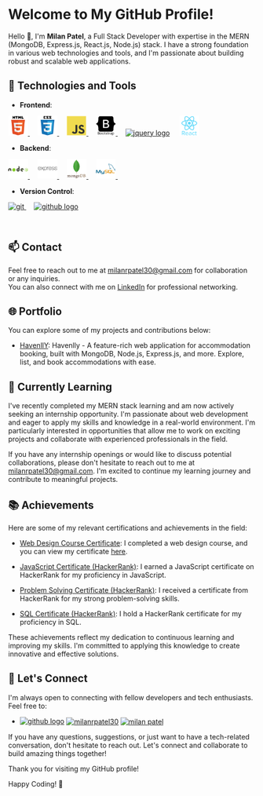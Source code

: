 # Welcome to My GitHub Profile!

Hello 👋, I'm **Milan Patel**, a Full Stack Developer with expertise in the MERN (MongoDB, Express.js, React.js, Node.js) stack. I have a strong foundation in various web technologies and tools, and I'm passionate about building robust and scalable web applications.

## 🔧 Technologies and Tools

- **Frontend**:
<p align="left"> 
<a href="https://www.w3.org/html/" target="_blank" rel="noreferrer" > <img src="https://raw.githubusercontent.com/devicons/devicon/master/icons/html5/html5-original-wordmark.svg" alt="html5" width="40" height="40"/> </a> &nbsp;  &nbsp;
<a href="https://www.w3schools.com/css/" target="_blank" rel="noreferrer"> <img src="https://raw.githubusercontent.com/devicons/devicon/master/icons/css3/css3-original-wordmark.svg" alt="css3" width="40" height="40"/> </a> &nbsp; &nbsp;
<a href="https://developer.mozilla.org/en-US/docs/Web/JavaScript" target="_blank" rel="noreferrer"> <img src="https://raw.githubusercontent.com/devicons/devicon/master/icons/javascript/javascript-original.svg" alt="javascript" width="40" height="40"/> </a> &nbsp; &nbsp;
<a href="https://getbootstrap.com" target="_blank" rel="noreferrer"> <img src="https://raw.githubusercontent.com/devicons/devicon/master/icons/bootstrap/bootstrap-plain-wordmark.svg" alt="bootstrap" width="40" height="40"/> </a> &nbsp; &nbsp;
<a href="https://jquery.com/" target="_blank" rel="noreferrer"><img src="https://cdn.jsdelivr.net/gh/devicons/devicon/icons/jquery/jquery-original.svg" height="40" alt="jquery logo"  /></a> &nbsp; &nbsp;
<a href="https://reactjs.org/" target="_blank" rel="noreferrer"> <img src="https://raw.githubusercontent.com/devicons/devicon/master/icons/react/react-original-wordmark.svg" alt="react" width="40" height="40"/> </a>
</p>

- **Backend**:
<p align="left"> 
<a href="https://nodejs.org" target="_blank" rel="noreferrer"> <img src="https://raw.githubusercontent.com/devicons/devicon/master/icons/nodejs/nodejs-original-wordmark.svg" alt="nodejs" width="40" height="40"/> </a> &nbsp; &nbsp;
<a href="https://expressjs.com" target="_blank" rel="noreferrer"> <img src="https://raw.githubusercontent.com/devicons/devicon/master/icons/express/express-original-wordmark.svg" alt="express" width="40" height="40"/> </a> &nbsp; &nbsp;
<a href="https://www.mongodb.com/" target="_blank" rel="noreferrer"> <img src="https://raw.githubusercontent.com/devicons/devicon/master/icons/mongodb/mongodb-original-wordmark.svg" alt="mongodb" width="40" height="40"/> </a> &nbsp; &nbsp;
<a href="https://www.mysql.com/" target="_blank" rel="noreferrer"> <img src="https://raw.githubusercontent.com/devicons/devicon/master/icons/mysql/mysql-original-wordmark.svg" alt="mysql" width="40" height="40"/> </a> &nbsp; &nbsp;
</p>

- **Version Control**:
<p align="left"> 
<a href="https://git-scm.com/" target="_blank" rel="noreferrer"> <img src="https://www.vectorlogo.zone/logos/git-scm/git-scm-icon.svg" alt="git" width="40" height="40"/> </a> &nbsp; &nbsp;
<a href="https://github.com/milan-3011" target="blank"><img src="https://cdn.jsdelivr.net/gh/devicons/devicon/icons/github/github-original.svg" height="40" alt="github logo"  /></a>
</p>

<br>

## 📫 Contact

Feel free to reach out to me at [milanrpatel30@gmail.com](mailto:milanrpatel30@gmail.com) for collaboration or any inquiries. <br>
You can also connect with me on [LinkedIn](https://linkedin.com/in/milanpatel) for professional networking.

## 🌐 Portfolio

You can explore some of my projects and contributions below:

- [HavenllY](https://havenlly.onrender.com/): Havenlly - A feature-rich web application for accommodation booking, built with MongoDB, Node.js, Express.js, and more. Explore, list, and book accommodations with ease.

## 🌱 Currently Learning

I've recently completed my MERN stack learning and am now actively seeking an internship opportunity. I'm passionate about web development and eager to apply my skills and knowledge in a real-world environment. I'm particularly interested in opportunities that allow me to work on exciting projects and collaborate with experienced professionals in the field.

If you have any internship openings or would like to discuss potential collaborations, please don't hesitate to reach out to me at [milanrpatel30@gmail.com](mailto:milanrpatel30@gmail.com). I'm excited to continue my learning journey and contribute to meaningful projects.

## 📚 Achievements

Here are some of my relevant certifications and achievements in the field:

- [Web Design Course Certificate](https://drive.google.com/file/d/1jbO4qx0A0dyr2ZeDeAlma72_qv1jJgvN/view): I completed a web design course, and you can view my certificate [here](https://drive.google.com/file/d/1jbO4qx0A0dyr2ZeDeAlma72_qv1jJgvN/view).

- [JavaScript Certificate (HackerRank)](https://www.hackerrank.com/certificates/48133061e063): I earned a JavaScript certificate on HackerRank for my proficiency in JavaScript.

- [Problem Solving Certificate (HackerRank)](https://www.hackerrank.com/certificates/6ee386367dea): I received a certificate from HackerRank for my strong problem-solving skills.

- [SQL Certificate (HackerRank)](https://www.hackerrank.com/certificates/266870c9b354): I hold a HackerRank certificate for my proficiency in SQL.

These achievements reflect my dedication to continuous learning and improving my skills. I'm committed to applying this knowledge to create innovative and effective solutions.

## 💬 Let's Connect

I'm always open to connecting with fellow developers and tech enthusiasts. Feel free to:

- <a href="https://github.com/milan-3011" target="_blank"><img src="https://cdn.jsdelivr.net/gh/devicons/devicon/icons/github/github-original.svg" height="30" width="40" alt="github logo"  /></a> 
  <a href="https://www.hackerrank.com/milanrpatel30" target="_blank"><img align="center" src="https://raw.githubusercontent.com/rahuldkjain/github-profile-readme-generator/master/src/images/icons/Social/hackerrank.svg" alt="milanrpatel30" height="30" width="40" /></a> 
  <a href="https://linkedin.com/in/milanpatel" target="_blank"><img align="center" src="https://raw.githubusercontent.com/rahuldkjain/github-profile-readme-generator/master/src/images/icons/Social/linked-in-alt.svg" alt="milan patel" height="30" width="40" /></a>

If you have any questions, suggestions, or just want to have a tech-related conversation, don't hesitate to reach out. Let's connect and collaborate to build amazing things together!

Thank you for visiting my GitHub profile!

Happy Coding! 🚀
